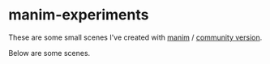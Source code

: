 # manim-experiments

These are some small scenes I've created with [manim](https://github.com/3b1b/manim) / [community version](https://github.com/manimcommunity/manim).

Below are some scenes.
